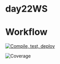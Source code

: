 # day22WS
# Workflow

[![Compile, test, deploy](https://github.com/tngye/day22WS/actions/workflows/main.yaml/badge.svg)](https://github.com/tngye/day22WS/actions/workflows/main.yaml)


![Coverage](https://dospaces.sgp1.digitaloceanspaces.com/coverage/day22WS/jacoco.svg)

